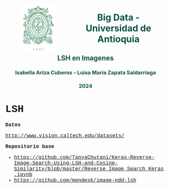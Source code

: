 <p><img alt="udeA logo" height="150px" src="https://github.com/freddyduitama/images/blob/master/logo.png?raw=true" align="left" hspace="50px" vspace="0px" style="width:107px;height:152px;"></p>
<h1><font color='0B5345'> <center>
Big Data - Universidad de Antioquia</center></font></h1>
<h2><font color='0B5345'> <center>
LSH en Imagenes </center></font></h2>
<h3><font color='0B5345'> <center>
Isabella Ariza Cuberos - Luisa María Zapata Saldarriaga </center></font></h3>
<h3><font color='0B5345'> <center>
2024 </center></font></h3>
<font  face="Courier New" size="3">
<p1><center> </center></p1>

# LSH

**Datos**

http://www.vision.caltech.edu/datasets/

**Repositorio base**

- https://github.com/TanyaChutani/Keras-Reverse-Image-Search-Using-LSH-and-Cosine-Similarity/blob/master/Reverse_Image_Search_Keras.ipynb
- https://github.com/mendesk/image-ndd-lsh
